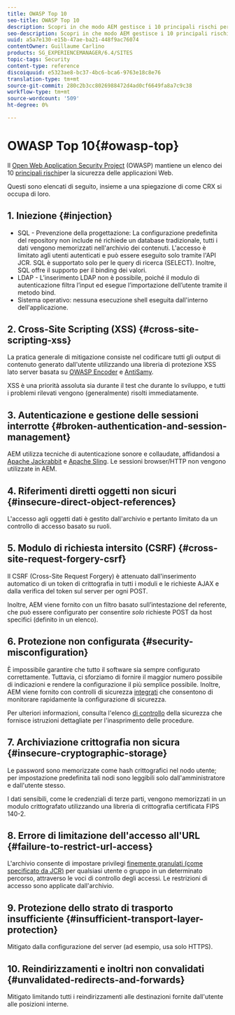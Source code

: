 ```yaml
---
title: OWASP Top 10
seo-title: OWASP Top 10
description: Scopri in che modo AEM gestisce i 10 principali rischi per la sicurezza OWASP.
seo-description: Scopri in che modo AEM gestisce i 10 principali rischi per la sicurezza OWASP.
uuid: a5a7e130-e15b-47ae-ba21-448f9ac76074
contentOwner: Guillaume Carlino
products: SG_EXPERIENCEMANAGER/6.4/SITES
topic-tags: Security
content-type: reference
discoiquuid: e5323ae8-bc37-4bc6-bca6-9763e18c8e76
translation-type: tm+mt
source-git-commit: 280c2b3cc8026988472d4ad0cf6649fa8a7c9c38
workflow-type: tm+mt
source-wordcount: '509'
ht-degree: 0%

---
```



# OWASP Top 10{#owasp-top}

Il [Open Web Application Security Project](https://www.owasp.org) (OWASP) mantiene un elenco dei 10 [principali rischi](https://www.owasp.org/index.php/OWASP_Top_Ten_Project)per la sicurezza delle applicazioni Web.

Questi sono elencati di seguito, insieme a una spiegazione di come CRX si occupa di loro.

## 1. Iniezione {#injection}

* SQL - Prevenzione della progettazione: La configurazione predefinita del repository non include né richiede un database tradizionale, tutti i dati vengono memorizzati nell&#39;archivio dei contenuti. L&#39;accesso è limitato agli utenti autenticati e può essere eseguito solo tramite l&#39;API JCR. SQL è supportato solo per le query di ricerca (SELECT). Inoltre, SQL offre il supporto per il binding dei valori.
* LDAP - L’inserimento LDAP non è possibile, poiché il modulo di autenticazione filtra l’input ed esegue l’importazione dell’utente tramite il metodo bind.
* Sistema operativo: nessuna esecuzione shell eseguita dall&#39;interno dell&#39;applicazione.

## 2. Cross-Site Scripting (XSS) {#cross-site-scripting-xss}

La pratica generale di mitigazione consiste nel codificare tutti gli output di contenuto generato dall&#39;utente utilizzando una libreria di protezione XSS lato server basata su [OWASP Encoder](https://www.owasp.org/index.php/OWASP_Java_Encoder_Project) e [AntiSamy](https://www.owasp.org/index.php/Category:OWASP_AntiSamy_Project).

XSS è una priorità assoluta sia durante il test che durante lo sviluppo, e tutti i problemi rilevati vengono (generalmente) risolti immediatamente.

## 3. Autenticazione e gestione delle sessioni interrotte {#broken-authentication-and-session-management}

AEM utilizza tecniche di autenticazione sonore e collaudate, affidandosi a [Apache Jackrabbit](https://jackrabbit.apache.org/) e [Apache Sling](https://sling.apache.org/). Le sessioni browser/HTTP non vengono utilizzate in AEM.

## 4. Riferimenti diretti oggetti non sicuri {#insecure-direct-object-references}

L&#39;accesso agli oggetti dati è gestito dall&#39;archivio e pertanto limitato da un controllo di accesso basato su ruoli.

## 5. Modulo di richiesta intersito (CSRF) {#cross-site-request-forgery-csrf}

Il CSRF (Cross-Site Request Forgery) è attenuato dall&#39;inserimento automatico di un token di crittografia in tutti i moduli e le richieste AJAX e dalla verifica del token sul server per ogni POST.

Inoltre, AEM viene fornito con un filtro basato sull’intestazione del referente, che può essere configurato per consentire *solo* richieste POST da host specifici (definito in un elenco).

## 6. Protezione non configurata {#security-misconfiguration}

È impossibile garantire che tutto il software sia sempre configurato correttamente. Tuttavia, ci sforziamo di fornire il maggior numero possibile di indicazioni e rendere la configurazione il più semplice possibile. Inoltre, AEM viene fornito con controlli di sicurezza [integrati](/help/sites-administering/operations-dashboard.md) che consentono di monitorare rapidamente la configurazione di sicurezza.

Per ulteriori informazioni, consulta l&#39;elenco [di controllo](/help/sites-administering/security-checklist.md) della sicurezza che fornisce istruzioni dettagliate per l&#39;inasprimento delle procedure.

## 7. Archiviazione crittografia non sicura {#insecure-cryptographic-storage}

Le password sono memorizzate come hash crittografici nel nodo utente; per impostazione predefinita tali nodi sono leggibili solo dall&#39;amministratore e dall&#39;utente stesso.

I dati sensibili, come le credenziali di terze parti, vengono memorizzati in un modulo crittografato utilizzando una libreria di crittografia certificata FIPS 140-2.

## 8. Errore di limitazione dell&#39;accesso all&#39;URL {#failure-to-restrict-url-access}

L&#39;archivio consente di impostare privilegi [finemente granulati (come specificato da JCR)](https://docs.adobe.com/content/docs/en/spec/jcr/2.0/16_Access_Control_Management.html) per qualsiasi utente o gruppo in un determinato percorso, attraverso le voci di controllo degli accessi. Le restrizioni di accesso sono applicate dall&#39;archivio.

## 9. Protezione dello strato di trasporto insufficiente {#insufficient-transport-layer-protection}

Mitigato dalla configurazione del server (ad esempio, usa solo HTTPS).

## 10. Reindirizzamenti e inoltri non convalidati {#unvalidated-redirects-and-forwards}

Mitigato limitando tutti i reindirizzamenti alle destinazioni fornite dall&#39;utente alle posizioni interne.

